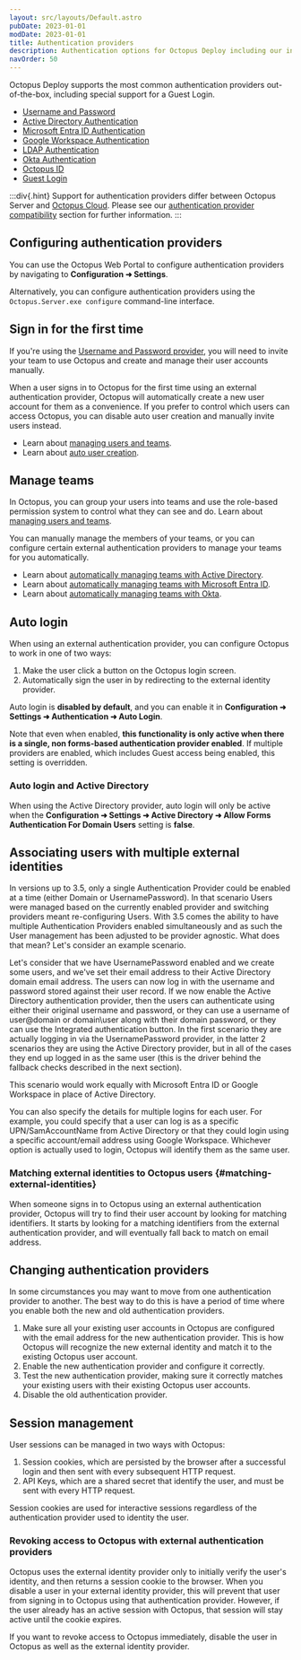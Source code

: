 ```yaml
---
layout: src/layouts/Default.astro
pubDate: 2023-01-01
modDate: 2023-01-01
title: Authentication providers
description: Authentication options for Octopus Deploy including our internal provider, Active Directory, Microsoft Entra ID, Okta, and Google Workspace.
navOrder: 50
---
```


Octopus Deploy supports the most common authentication providers out-of-the-box, including special support for a Guest Login.

- [Username and Password](/docs/security/authentication/username-password)
- [Active Directory Authentication](/docs/security/authentication/active-directory)
- [Microsoft Entra ID Authentication](/docs/security/authentication/azure-ad-authentication)
- [Google Workspace Authentication](/docs/security/authentication/googleapps-authentication)
- [LDAP Authentication](/docs/security/authentication/ldap)
- [Okta Authentication](/docs/security/authentication/okta-authentication)
- [Octopus ID](/docs/security/authentication/octopusid-authentication)
- [Guest Login](/docs/security/authentication/guest-login)

:::div{.hint}
Support for authentication providers differ between Octopus Server and [Octopus Cloud](/docs/octopus-cloud/). Please see our [authentication provider compatibility](/docs/security/authentication/auth-provider-compatibility) section for further information. 
:::

## Configuring authentication providers

You can use the Octopus Web Portal to configure authentication providers by navigating to **Configuration ➜ Settings**.

Alternatively, you can configure authentication providers using the `Octopus.Server.exe configure` command-line interface.

## Sign in for the first time

If you're using the [Username and Password provider](/docs/security/authentication/username-password), you will need to invite your team to use Octopus and create and manage their user accounts manually.

When a user signs in to Octopus for the first time using an external authentication provider, Octopus will automatically create a new user account for them as a convenience. If you prefer to control which users can access Octopus, you can disable auto user creation and manually invite users instead.

- Learn about [managing users and teams](/docs/security/users-and-teams).
- Learn about [auto user creation](/docs/security/authentication/auto-user-creation).

## Manage teams

In Octopus, you can group your users into teams and use the role-based permission system to control what they can see and do. Learn about [managing users and teams](/docs/security/users-and-teams).

You can manually manage the members of your teams, or you can configure certain external authentication providers to manage your teams for you automatically.

- Learn about [automatically managing teams with Active Directory](/docs/security/authentication/active-directory).
- Learn about [automatically managing teams with Microsoft Entra ID](/docs/security/authentication/azure-ad-authentication).
- Learn about [automatically managing teams with Okta](/docs/security/authentication/okta-authentication).

## Auto login

When using an external authentication provider, you can configure Octopus to work in one of two ways:

1. Make the user click a button on the Octopus login screen.
2. Automatically sign the user in by redirecting to the external identity provider.

Auto login is **disabled by default**, and you can enable it in **Configuration ➜ Settings ➜ Authentication ➜ Auto Login**.

Note that even when enabled, **this functionality is only active when there is a single, non forms-based authentication provider enabled**.  If multiple providers are enabled, which includes Guest access being enabled, this setting is overridden.

### Auto login and Active Directory

When using the Active Directory provider, auto login will only be active when the **Configuration ➜ Settings ➜ Active Directory ➜ Allow Forms Authentication For Domain Users** setting is **false**.

## Associating users with multiple external identities

In versions up to 3.5, only a single Authentication Provider could be enabled at a time (either Domain or UsernamePassword).  In that scenario Users were managed based on the currently enabled provider and switching providers meant re-configuring Users.  With 3.5 comes the ability to have multiple Authentication Providers enabled simultaneously and as such the User management has been adjusted to be provider agnostic.  What does that mean?  Let's consider an example scenario.

Let's consider that we have UsernamePassword enabled and we create some users, and we've set their email address to their Active Directory domain email address.  The users can now log in with the username and password stored against their user record.  If we now enable the Active Directory authentication provider, then the users can authenticate using either their original username and password, or they can use a username of user@domain or domain\user along with their domain password, or they can use the Integrated authentication button.  In the first scenario they are actually logging in via the UsernamePassword provider, in the latter 2 scenarios they are using the Active Directory provider, but in all of the cases they end up logged in as the same user (this is the driver behind the fallback checks described in the next section).

This scenario would work equally with Microsoft Entra ID or Google Workspace in place of Active Directory.

You can also specify the details for multiple logins for each user. For example, you could specify that a user can log is as a specific UPN/SamAccountName from Active Directory or that they could login using a specific account/email address using Google Workspace. Whichever option is actually used to login, Octopus will identify them as the same user.

### Matching external identities to Octopus users {#matching-external-identities}

When someone signs in to Octopus using an external authentication provider, Octopus will try to find their user account by looking for matching identifiers. It starts by looking for a matching identifiers from the external authentication provider, and will eventually fall back to match on email address.

## Changing authentication providers

In some circumstances you may want to move from one authentication provider to another. The best way to do this is have a period of time where you enable both the new and old authentication providers.

1. Make sure all your existing user accounts in Octopus are configured with the email address for the new authentication provider. This is how Octopus will recognize the new external identity and match it to the existing Octopus user account.
2. Enable the new authentication provider and configure it correctly.
3. Test the new authentication provider, making sure it correctly matches your existing users with their existing Octopus user accounts.
4. Disable the old authentication provider.

## Session management

User sessions can be managed in two ways with Octopus:

1. Session cookies, which are persisted by the browser after a successful login and then sent with every subsequent HTTP request.
2. API Keys, which are a shared secret that identify the user, and must be sent with every HTTP request.

Session cookies are used for interactive sessions regardless of the authentication provider used to identity the user.

### Revoking access to Octopus with external authentication providers

Octopus uses the external identity provider only to initially verify the user's identity, and then returns a session cookie to the browser. When you disable a user in your external identity provider, this will prevent that user from signing in to Octopus using that authentication provider. However, if the user already has an active session with Octopus, that session will stay active until the cookie expires.

If you want to revoke access to Octopus immediately, disable the user in Octopus as well as the external identity provider.
